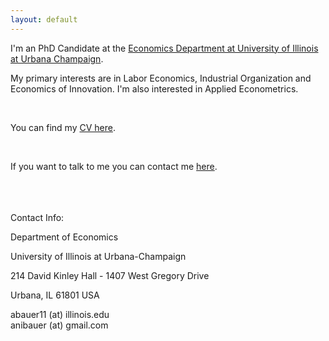 ```yaml
---
layout: default
---
```



I'm an PhD Candidate at the [Economics Department at University of Illinois at Urbana Champaign](https://economics.illinois.edu/). 

My primary interests are in Labor Economics, Industrial Organization and Economics of Innovation. I'm also interested in Applied Econometrics.

<br>

You can find my [CV here](/assets/CV_Anahid_Bauer.pdf).

<br>

If you want to talk to me you can contact me [here](abauer11@illinois.edu).

<br>
<br>
<br>
Contact Info:

<i class="fa fa-home"></i>  Department of Economics

University of Illinois at Urbana-Champaign

214 David Kinley Hall  - 1407 West Gregory Drive

Urbana, IL 61801 USA


<i class="fa fa-envelope"></i> abauer11 (at) illinois.edu <br>
<i class="fa fa-envelope"></i> anibauer (at) gmail.com



<br>
<br>


